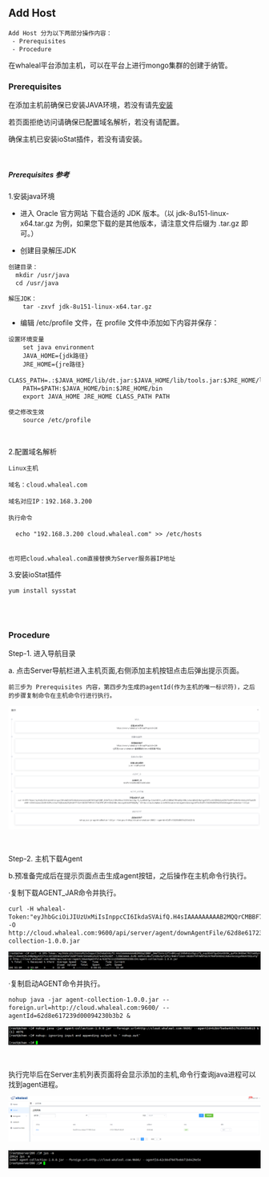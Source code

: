 ## Add Host


```
Add Host 分为以下两部分操作内容：
 - Prerequisites
 - Procedure
```

在whaleal平台添加主机，可以在平台上进行mongo集群的创建于纳管。


### Prerequisites

在添加主机前确保已安装JAVA环境，若没有请先[安装](../../01-Intstall/01-Installation.md)

若页面拒绝访问请确保已配置域名解析，若没有请配置。

确保主机已安装ioStat插件，若没有请安装。

<br>

##### Prerequisites 参考
1.安装java环境 

- 进入 Oracle 官方网站 下载合适的 JDK 版本。（以 jdk-8u151-linux-x64.tar.gz 为例，如果您下载的是其他版本，请注意文件后缀为 .tar.gz 即可。）


- 创建目录解压JDK
~~~
创建目录：
  mkdir /usr/java
  cd /usr/java
~~~   
~~~
解压JDK：
    tar -zxvf jdk-8u151-linux-x64.tar.gz
~~~  


- 编辑 /etc/profile 文件，在 profile 文件中添加如下内容并保存：

~~~
设置环境变量
    set java environment
    JAVA_HOME={jdk路径}       
    JRE_HOME={jre路径}     
    CLASS_PATH=.:$JAVA_HOME/lib/dt.jar:$JAVA_HOME/lib/tools.jar:$JRE_HOME/lib
    PATH=$PATH:$JAVA_HOME/bin:$JRE_HOME/bin
    export JAVA_HOME JRE_HOME CLASS_PATH PATH
~~~
~~~
使之修改生效
    source /etc/profile
~~~


<br>

2.配置域名解析 
~~~
Linux主机

域名：cloud.whaleal.com

域名对应IP：192.168.3.200

执行命令

  echo "192.168.3.200 cloud.whaleal.com" >> /etc/hosts
  
  
也可把cloud.whaleal.com直接替换为Server服务器IP地址
~~~

    
    
    


3.安装ioStat插件

    yum install sysstat


<br>

<br>


### Procedure



Step-1. 进入导航目录

a. 点击Server导航栏进入主机页面,右侧添加主机按钮点击后弹出提示页面。

    前三步为 Prerequisites 内容，第四步为生成的agentId(作为主机的唯一标识符)，之后的步骤复制命令在主机命令行进行执行。
    
![img.png](../../../../images/whalealPlatformImages/host_tips.png)

<br>

Step-2. 主机下载Agent

b.预准备完成后在提示页面点击生成agent按钮，之后操作在主机命令行执行。

·复制下载AGENT_JAR命令并执行。

    curl -H whaleal-Token:"eyJhbGciOiJIUzUxMiIsInppcCI6IkdaSVAifQ.H4sIAAAAAAAAAB2MQQrCMBBF7zLrKiba6aQrEbosip4gmc7QQpu0aEEQ727q373H43_guQao4Xp77NqmvTR3KEDeM9QGSzqVZJEK8Mxpja_ccS_R2GOOhi4j2iBouOIgqu6AnbekqLqdTH4Yc2KW87LnNGU19ynKpip05P6D7w8MgJynggAAAA.tzBGp7n5fUCSZ69QK8yeDX4HQqNoV89_7AxoRotHbBmz_U_SXqQp0l1GbComVZzGK8015CzKdi74QWIRsuoTDw" -O http://cloud.whaleal.com:9600/api/server/agent/downAgentFile/62d8e617239d00094230b3b2/agent-collection-1.0.0.jar
![img.png](../../../../images/whalealPlatformImages/download_agent.png)

·复制启动AGENT命令并执行。

    nohup java -jar agent-collection-1.0.0.jar --foreign.url=http://cloud.whaleal.com:9600/ --agentId=62d8e617239d00094230b3b2 &
![img_1.png](../../../../images/whalealPlatformImages/start_agent.png)

<br>


执行完毕后在Server主机列表页面将会显示添加的主机,命令行查询java进程可以找到agent进程。

![img_2.png](../../../../images/whalealPlatformImages/server_page.png)

![img.png](../../../../images/whalealPlatformImages/jps_m.png)









